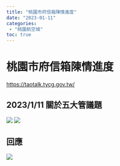 ```yaml
---
title: "桃園市府信箱陳情進度"
date: "2023-01-11"
categories:
 - "桃園航空城"
toc: true
---
```


# 桃園市府信箱陳情進度
https://taotalk.tycg.gov.tw/
<!--more-->

## 2023/1/11 關於五大管議題
![](/post/航空城/imgs/20230111-1.png)
![](/post/航空城/imgs/20230111-2.png)
## 回應
![](/post/航空城/imgs/20230118-1.png)

